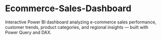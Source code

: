 # Ecommerce-Sales-Dashboard
Interactive Power BI dashboard analyzing e-commerce sales performance, customer trends, product categories, and regional insights — built with Power Query and DAX.
